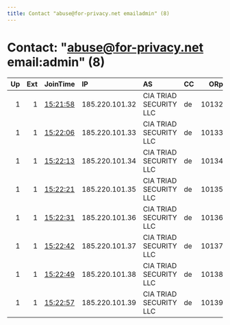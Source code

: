 ```yaml
---
title: Contact "abuse@for-privacy.net emailadmin" (8)
---
```


# Contact: "abuse@for-privacy.net email:admin" (8)

|   Up |   Ext | JoinTime                                                                                              | IP             | AS                     | CC   |   ORp |   Dirp | OS    | Version   | Nickname      |   eFamMembers |
|-----:|------:|:------------------------------------------------------------------------------------------------------|:---------------|:-----------------------|:-----|------:|-------:|:------|:----------|:--------------|--------------:|
|    1 |     1 | [15:21:58](https://nusenu.github.io/OrNetStats/w/relay/66DC72666E7BF8E3E7EB3E980D4E265C5435AFB9.html) | 185.220.101.32 | CIA TRIAD SECURITY LLC | de   | 10132 |      0 | Linux | 0.4.6.8   | ForPrivacyNET |            40 |
|    1 |     1 | [15:22:06](https://nusenu.github.io/OrNetStats/w/relay/0036FA36AB435FD5D0F640626636867EBFB72C68.html) | 185.220.101.33 | CIA TRIAD SECURITY LLC | de   | 10133 |      0 | Linux | 0.4.6.8   | ForPrivacyNET |            40 |
|    1 |     1 | [15:22:13](https://nusenu.github.io/OrNetStats/w/relay/5B7EA9EDEE7C144ABC28EB86C52C1353E753A008.html) | 185.220.101.34 | CIA TRIAD SECURITY LLC | de   | 10134 |      0 | Linux | 0.4.6.8   | ForPrivacyNET |            40 |
|    1 |     1 | [15:22:21](https://nusenu.github.io/OrNetStats/w/relay/ADA94C48F2D9A0ED0AEB65311C0D1D5CB38E13E2.html) | 185.220.101.35 | CIA TRIAD SECURITY LLC | de   | 10135 |      0 | Linux | 0.4.6.8   | ForPrivacyNET |            40 |
|    1 |     1 | [15:22:31](https://nusenu.github.io/OrNetStats/w/relay/C32905D18F2B0A104B039A10ED41C3D0C0BDF03A.html) | 185.220.101.36 | CIA TRIAD SECURITY LLC | de   | 10136 |      0 | Linux | 0.4.6.8   | ForPrivacyNET |            40 |
|    1 |     1 | [15:22:42](https://nusenu.github.io/OrNetStats/w/relay/547B98B764B0CC7EE454DF1BEE517D2C50B6223B.html) | 185.220.101.37 | CIA TRIAD SECURITY LLC | de   | 10137 |      0 | Linux | 0.4.6.8   | ForPrivacyNET |            40 |
|    1 |     1 | [15:22:49](https://nusenu.github.io/OrNetStats/w/relay/D80F649226CC96BBE0FF7B45B3791901569FE5AC.html) | 185.220.101.38 | CIA TRIAD SECURITY LLC | de   | 10138 |      0 | Linux | 0.4.6.8   | ForPrivacyNET |            40 |
|    1 |     1 | [15:22:57](https://nusenu.github.io/OrNetStats/w/relay/FC728F329C92D67A435EFBA1D34B5933DAA60F62.html) | 185.220.101.39 | CIA TRIAD SECURITY LLC | de   | 10139 |      0 | Linux | 0.4.6.8   | ForPrivacyNET |            40 |
